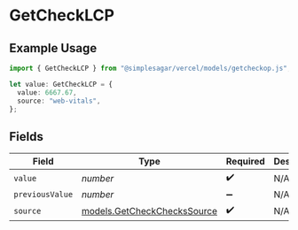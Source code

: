 # GetCheckLCP

## Example Usage

```typescript
import { GetCheckLCP } from "@simplesagar/vercel/models/getcheckop.js";

let value: GetCheckLCP = {
  value: 6667.67,
  source: "web-vitals",
};
```

## Fields

| Field                                                            | Type                                                             | Required                                                         | Description                                                      |
| ---------------------------------------------------------------- | ---------------------------------------------------------------- | ---------------------------------------------------------------- | ---------------------------------------------------------------- |
| `value`                                                          | *number*                                                         | :heavy_check_mark:                                               | N/A                                                              |
| `previousValue`                                                  | *number*                                                         | :heavy_minus_sign:                                               | N/A                                                              |
| `source`                                                         | [models.GetCheckChecksSource](../models/getcheckcheckssource.md) | :heavy_check_mark:                                               | N/A                                                              |
